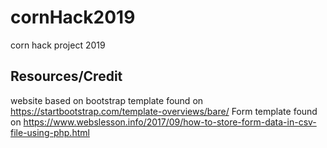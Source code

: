 # cornHack2019
corn hack project 2019 
## Resources/Credit
website based on bootstrap template found on https://startbootstrap.com/template-overviews/bare/
Form template found on https://www.webslesson.info/2017/09/how-to-store-form-data-in-csv-file-using-php.html
